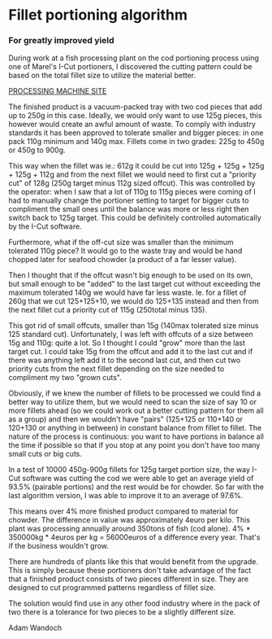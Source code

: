 # Fillet portioning algorithm
### For greatly improved yield

During work at a fish processing plant on the cod portioning process using one of Marel's I-Cut portioners, I discovered the cutting pattern could be based on the total fillet size to utilize the material better.

[PROCESSING MACHINE SITE](https://marel.com/en/products/i-cut-11/fish/salmon)

The finished product is a vacuum-packed tray with two cod pieces that add up to 250g in this case. Ideally, we would only want to use 125g pieces, this however would create an awful amount of waste. To comply with industry standards it has been approved to tolerate smaller and bigger pieces: in one pack 110g minimum and 140g max. Fillets come in two grades: 225g to 450g or 450g to 900g.

This way when the fillet was ie.: 612g it could be cut into 125g + 125g + 125g + 125g + 112g and from the next fillet we would need to first cut a "priority cut" of 128g (250g target minus 112g sized offcut). This was controlled by the operator: when I saw that a lot of 110g to 115g pieces were coming of I had to manually change the portioner setting to target for bigger cuts to compliment the small ones until the balance was more or less right then switch back to 125g target. This could be definitely controlled automatically by the I-Cut software.

Furthermore, what if the off-cut size was smaller than the minimum tolerated 110g piece? It would go to the waste tray and would be hand chopped later for seafood chowder (a product of a far lesser value).

Then I thought that if the offcut wasn't big enough to be used on its own, but small enough to be "added" to the last target cut without exceeding the maximum tolerated 140g we would have far less waste. Ie. for a fillet of 260g that we cut 125+125+10, we would do 125+135 instead and then from the next fillet cut a priority cut of 115g (250total minus 135).

This got rid of small offcuts, smaller than 15g (140max tolerated size minus 125 standard cut). Unfortunately, I was left with offcuts of a size between 15g and 110g: quite a lot. So I thought I could "grow" more than the last target cut. I could take 15g from the offcut and add it to the last cut and if there was anything left add it to the second last cut, and then cut two priority cuts from the next fillet depending on the size needed to compliment my two "grown cuts".

Obviously, if we knew the number of fillets to be processed we could find a better way to utilize them, but we would need to scan the size of say 10 or more fillets ahead (so we could work out a better cutting pattern for them all as a group) and then we wouldn't have "pairs" (125+125 or 110+140 or 120+130 or anything in between) in constant balance from fillet to fillet. The nature of the process is continuous: you want to have portions in balance all the time if possible so that if you stop at any point you don't have too many small cuts or big cuts.

In a test of 10000 450g-900g fillets for 125g target portion size, the way I-Cut software was cutting the cod we were able to get an average yield of 93.5% (pairable portions) and the rest would be for chowder. So far with the last algorithm version, I was able to improve it to an average of 97.6%.

This means over 4% more finished product compared to material for chowder. The difference in value was approximately 4euro per kilo. This plant was processing annually around 350tons of fish (cod alone). 4% * 350000kg * 4euros per kg = 56000euros of a difference every year. That's if the business wouldn't grow.

There are hundreds of plants like this that would benefit from the upgrade. This is simply because these portioners don't take advantage of the fact that a finished product consists of two pieces different in size. They are designed to cut programmed patterns regardless of fillet size.

The solution would find use in any other food industry where in the pack of two there is a tolerance for two pieces to be a slightly different size.

Adam Wandoch
